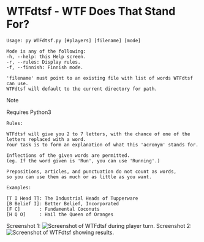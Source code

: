 
# WTFdtsf - WTF Does That Stand For?
```
Usage: py WTFdtsf.py [#players] [filename] [mode]

Mode is any of the following:
-h, --help: this Help screen.
-r, --rules: Display rules.
-f, --finnish: Finnish mode.

'filename' must point to an existing file with list of words WTFdtsf can use.
WTFdtsf will default to the current directory for path.
```
>[!NOTE]
>Requires Python3
```
Rules:

WTFdtsf will give you 2 to 7 letters, with the chance of one of the letters replaced with a word.
Your task is to form an explanation of what this 'acronym' stands for.

Inflections of the given words are permitted.
(eg. If the word given is 'Run', you can use 'Running'.)

Prepositions, articles, and punctuation do not count as words,
so you can use them as much or as little as you want.

Examples:

[T I Head T]: The Industrial Heads of Tupperware
[B Belief I]: Better Belief, Incorporated
[F C]       : Fundamental Coconuts
[H Q O]     : Hail the Queen of Oranges
```
Screenshot 1:
![Screenshot of WTFdtsf during player turn.](https://imgur.com/CaoHpoD.png)
Screenshot 2:
![Screenshot of WTFdtsf showing results.](https://imgur.com/HT2ViCO.png)
